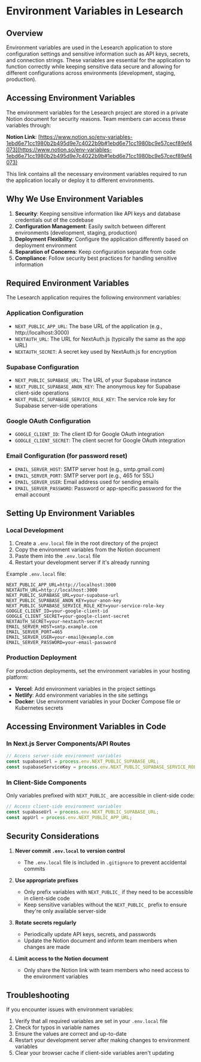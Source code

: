 # Environment Variables in Lesearch

## Overview

Environment variables are used in the Lesearch application to store configuration settings and sensitive information such as API keys, secrets, and connection strings. These variables are essential for the application to function correctly while keeping sensitive data secure and allowing for different configurations across environments (development, staging, production).

## Accessing Environment Variables

The environment variables for the Lesearch project are stored in a private Notion document for security reasons. Team members can access these variables through:

**Notion Link**: [https://www.notion.so/env-variables-1ebd6e71cc1980b2b495d9e7c4022b9b#1ebd6e71cc1980bc9e57cecf89ef4073](https://www.notion.so/env-variables-1ebd6e71cc1980b2b495d9e7c4022b9b#1ebd6e71cc1980bc9e57cecf89ef4073)

This link contains all the necessary environment variables required to run the application locally or deploy it to different environments.

## Why We Use Environment Variables

1. **Security**: Keeping sensitive information like API keys and database credentials out of the codebase
2. **Configuration Management**: Easily switch between different environments (development, staging, production)
3. **Deployment Flexibility**: Configure the application differently based on deployment environment
4. **Separation of Concerns**: Keep configuration separate from code
5. **Compliance**: Follow security best practices for handling sensitive information

## Required Environment Variables

The Lesearch application requires the following environment variables:

### Application Configuration
- `NEXT_PUBLIC_APP_URL`: The base URL of the application (e.g., http://localhost:3000)
- `NEXTAUTH_URL`: The URL for NextAuth.js (typically the same as the app URL)
- `NEXTAUTH_SECRET`: A secret key used by NextAuth.js for encryption

### Supabase Configuration
- `NEXT_PUBLIC_SUPABASE_URL`: The URL of your Supabase instance
- `NEXT_PUBLIC_SUPABASE_ANON_KEY`: The anonymous key for Supabase client-side operations
- `NEXT_PUBLIC_SUPABASE_SERVICE_ROLE_KEY`: The service role key for Supabase server-side operations

### Google OAuth Configuration
- `GOOGLE_CLIENT_ID`: The client ID for Google OAuth integration
- `GOOGLE_CLIENT_SECRET`: The client secret for Google OAuth integration

### Email Configuration (for password reset)
- `EMAIL_SERVER_HOST`: SMTP server host (e.g., smtp.gmail.com)
- `EMAIL_SERVER_PORT`: SMTP server port (e.g., 465 for SSL)
- `EMAIL_SERVER_USER`: Email address used for sending emails
- `EMAIL_SERVER_PASSWORD`: Password or app-specific password for the email account

## Setting Up Environment Variables

### Local Development

1. Create a `.env.local` file in the root directory of the project
2. Copy the environment variables from the Notion document
3. Paste them into the `.env.local` file
4. Restart your development server if it's already running

Example `.env.local` file:
```
NEXT_PUBLIC_APP_URL=http://localhost:3000
NEXTAUTH_URL=http://localhost:3000
NEXT_PUBLIC_SUPABASE_URL=your-supabase-url
NEXT_PUBLIC_SUPABASE_ANON_KEY=your-anon-key
NEXT_PUBLIC_SUPABASE_SERVICE_ROLE_KEY=your-service-role-key
GOOGLE_CLIENT_ID=your-google-client-id
GOOGLE_CLIENT_SECRET=your-google-client-secret
NEXTAUTH_SECRET=your-nextauth-secret
EMAIL_SERVER_HOST=smtp.example.com
EMAIL_SERVER_PORT=465
EMAIL_SERVER_USER=your-email@example.com
EMAIL_SERVER_PASSWORD=your-email-password
```

### Production Deployment

For production deployments, set the environment variables in your hosting platform:

- **Vercel**: Add environment variables in the project settings
- **Netlify**: Add environment variables in the site settings
- **Docker**: Use environment variables in your Docker Compose file or Kubernetes secrets

## Accessing Environment Variables in Code

### In Next.js Server Components/API Routes

```typescript
// Access server-side environment variables
const supabaseUrl = process.env.NEXT_PUBLIC_SUPABASE_URL;
const supabaseServiceKey = process.env.NEXT_PUBLIC_SUPABASE_SERVICE_ROLE_KEY;
```

### In Client-Side Components

Only variables prefixed with `NEXT_PUBLIC_` are accessible in client-side code:

```typescript
// Access client-side environment variables
const supabaseUrl = process.env.NEXT_PUBLIC_SUPABASE_URL;
const appUrl = process.env.NEXT_PUBLIC_APP_URL;
```

## Security Considerations

1. **Never commit `.env.local` to version control**
   - The `.env.local` file is included in `.gitignore` to prevent accidental commits

2. **Use appropriate prefixes**
   - Only prefix variables with `NEXT_PUBLIC_` if they need to be accessible in client-side code
   - Keep sensitive variables without the `NEXT_PUBLIC_` prefix to ensure they're only available server-side

3. **Rotate secrets regularly**
   - Periodically update API keys, secrets, and passwords
   - Update the Notion document and inform team members when changes are made

4. **Limit access to the Notion document**
   - Only share the Notion link with team members who need access to the environment variables

## Troubleshooting

If you encounter issues with environment variables:

1. Verify that all required variables are set in your `.env.local` file
2. Check for typos in variable names
3. Ensure the values are correct and up-to-date
4. Restart your development server after making changes to environment variables
5. Clear your browser cache if client-side variables aren't updating
